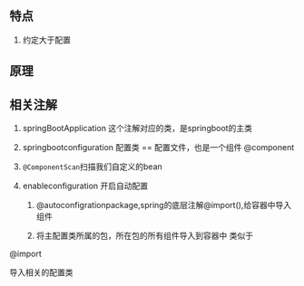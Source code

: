 ## 特点
1.  约定大于配置



## 原理


## 相关注解
1. springBootApplication
    这个注解对应的类，是springboot的主类 
    
1.  springbootconfiguration 配置类 == 配置文件，也是一个组件 @component
  
3. `@ComponentScan`扫描我们自定义的bean

4. enableconfiguration 开启自动配置 
      1. @autoconfigrationpackage,spring的底层注解@import(),给容器中导入组件

      2. 将主配置类所属的包，所在包的所有组件导入到容器中 类似于 <component-scan>

         





@import

导入相关的配置类